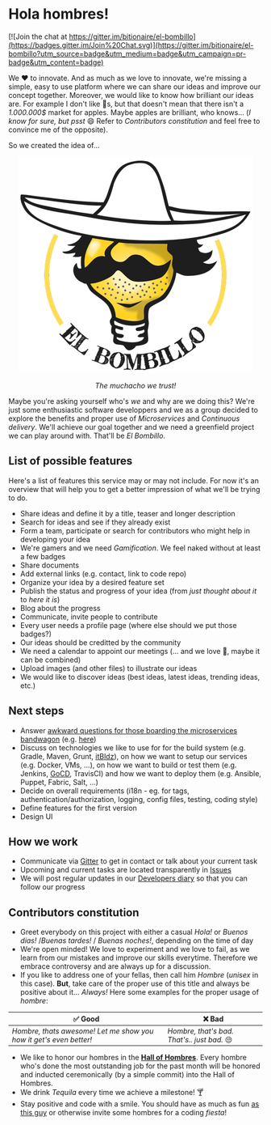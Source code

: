 # Hola hombres!

[![Join the chat at https://gitter.im/bitionaire/el-bombillo](https://badges.gitter.im/Join%20Chat.svg)](https://gitter.im/bitionaire/el-bombillo?utm_source=badge&utm_medium=badge&utm_campaign=pr-badge&utm_content=badge)

We :heart: to innovate. And as much as we love to innovate, we're missing a simple, easy to use platform where we can share our ideas and improve our concept together. Moreover, we would like to know how brilliant our ideas are. For example I don't like :green_apple:s, but that doesn't mean that there isn't a _1.000.000$_ market for apples. Maybe apples are brilliant, who knows... (_I know for sure, but psst_ :smile: Refer to _Contributors constitution_ and feel free to convince me of the opposite).

So we created the idea of...

<p align="center">
  <img src=".readme/elbombillo.png" />
</p>
<p align="center">
<i>The muchacho we trust!</i>
</p>

Maybe you're asking yourself who's _we_ and why are we doing this? We're just some enthusiastic software developpers and we as a group decided to explore the benefits and proper use of _Microservices_ and _Continuous delivery_. We'll achieve our goal together and we need a greenfield project we can play around with. That'll be _El Bombillo_.

## List of possible features

Here's a list of features this service may or may not include. For now it's an overview that will help you to get a better impression of what we'll be trying to do.

* Share ideas and define it by a title, teaser and longer description
* Search for ideas and see if they already exist
* Form a team, participate or search for contributors who might help in developing your idea
* We're gamers and we need _Gamification_. We feel naked without at least a few badges
* Share documents
* Add external links (e.g. contact, link to code repo)
* Organize your idea by a desired feature set
* Publish the status and progress of your idea (from _just thought about it_ to _here it is_)
* Blog about the progress
* Communicate, invite people to contribute
* Every user needs a profile page (where else should we put those badges?)
* Our ideas should be creditted by the community
* We need a calendar to appoint our meetings (... and we love :beer:, maybe it can be combined)
* Upload images (and other files) to illustrate our ideas
* We would like to discover ideas (best ideas, latest ideas, trending ideas, etc.)

## Next steps

* Answer [awkward questions for those boarding the microservices bandwagon](http://blog.oshineye.com/2015/01/awkward-microservices-questions.html) (e.g. [here](http://blog.jayfields.com/2015/03/my-answers-for-microservices-awkward.html))
* Discuss on technologies we like to use for for the build system (e.g. Gradle, Maven, Grunt, [itBldz](https://github.com/1and1/itBldz)), on how we want to setup our services (e.g. Docker, VMs, ...), on how we want to build or test them (e.g. Jenkins, [GoCD](http://www.go.cd/), TravisCI) and how we want to deploy them (e.g. Ansible, Puppet, Fabric, Salt, ...)
* Decide on overall requirements (i18n - eg. for tags, authentication/authorization, logging, config files, testing, coding style)
* Define features for the first version
* Design UI

## How we work

* Communicate via [Gitter](https://gitter.im/bitionaire/el-bombillo) to get in contact or talk about your current task
* Upcoming and current tasks are located transparently in [Issues](https://github.com/bitionaire/el-bombillo/issues)
* We will post regular updates in our [Developers diary](https://github.com/bitionaire/el-bombillo/wiki/Developers-diary) so that you can follow our progress

## Contributors constitution

* Greet everybody on this project with either a casual _Hola!_ or _Buenos dias!_ /_Buenas tardes!_ / _Buenas noches!_, depending on the time of day
* We're open minded! We love to experiment and we love to fail, as we learn from our mistakes  and improve our skills everytime. Therefore we embrace controversy and are always up for a discussion.
* If you like to address one of your fellas, then call him _Hombre_ (_unisex_ in this case). **But**, take care of the proper use of this title and always be positive about it... _Always!_ Here some examples for the proper usage of _hombre_:

:white_check_mark: **Good**  | :x: **Bad**
---------------------------- | -----------
_Hombre, thats awesome! Let me show you how it get's even better!_ | _Hombre, that's bad. That's.. just bad._ :unamused:

* We like to honor our hombres in the **[Hall of Hombres](HALLOFHOMBRES.md)**. Every hombre who's done the most outstanding job for the past month will be honored and inducted ceremonically (by a simple commit) into the Hall of Hombres.
* We drink _Tequila_ every time we achieve a milestone! :cocktail:
* Stay positive and code with a smile. You should have as much as fun [as this guy](https://www.youtube.com/watch?v=KHZ8ek-6ccc) or otherwise invite some hombres for a coding _fiesta_!
